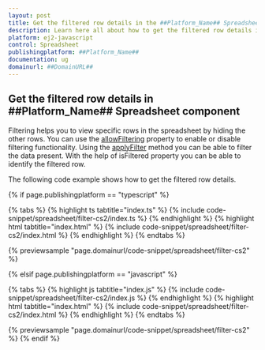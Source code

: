 ```yaml
---
layout: post
title: Get the filtered row details in the ##Platform_Name## Spreadsheet control | Syncfusion
description: Learn here all about how to get the filtered row details in Syncfusion ##Platform_Name## Spreadsheet control of Syncfusion Essential JS 2 and more.
platform: ej2-javascript
control: Spreadsheet
publishingplatform: ##Platform_Name##
documentation: ug
domainurl: ##DomainURL##
---
```


## Get the filtered row details in ##Platform_Name## Spreadsheet component

Filtering helps you to view specific rows in the spreadsheet by hiding the other rows. You can use the [allowFiltering](https://ej2.syncfusion.com/documentation/api/spreadsheet/#allowfiltering) property to enable or disable filtering functionality. Using the [applyFilter](https://ej2.syncfusion.com/documentation/api/spreadsheet/#applyfilter) method you can be able to filter the data present. With the help of isFiltered property you can be able to identify the filtered row.

The following code example shows how to get the filtered row details.

{% if page.publishingplatform == "typescript" %}

 {% tabs %}
{% highlight ts tabtitle="index.ts" %}
{% include code-snippet/spreadsheet/filter-cs2/index.ts %}
{% endhighlight %}
{% highlight html tabtitle="index.html" %}
{% include code-snippet/spreadsheet/filter-cs2/index.html %}
{% endhighlight %}
{% endtabs %}
        
{% previewsample "page.domainurl/code-snippet/spreadsheet/filter-cs2" %}

{% elsif page.publishingplatform == "javascript" %}

{% tabs %}
{% highlight js tabtitle="index.js" %}
{% include code-snippet/spreadsheet/filter-cs2/index.js %}
{% endhighlight %}
{% highlight html tabtitle="index.html" %}
{% include code-snippet/spreadsheet/filter-cs2/index.html %}
{% endhighlight %}
{% endtabs %}

{% previewsample "page.domainurl/code-snippet/spreadsheet/filter-cs2" %}
{% endif %}